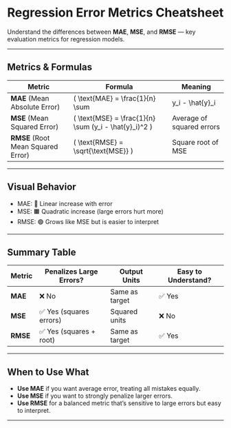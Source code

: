 
# Regression Error Metrics Cheatsheet

Understand the differences between **MAE**, **MSE**, and **RMSE** — key evaluation metrics for regression models.

---

## Metrics & Formulas

| Metric | Formula | Meaning |
|--------|---------|---------|
| **MAE** (Mean Absolute Error) | \( \text{MAE} = \frac{1}{n} \sum |y_i - \hat{y}_i| \) | Average of absolute errors |
| **MSE** (Mean Squared Error) | \( \text{MSE} = \frac{1}{n} \sum (y_i - \hat{y}_i)^2 \) | Average of squared errors |
| **RMSE** (Root Mean Squared Error) | \( \text{RMSE} = \sqrt{\text{MSE}} \) | Square root of MSE |

---

## Visual Behavior

- MAE: 📘 Linear increase with error
- MSE: 🟧 Quadratic increase (large errors hurt more)
- RMSE: 🟢 Grows like MSE but is easier to interpret

---

## Summary Table

| Metric | Penalizes Large Errors? | Output Units | Easy to Understand? |
|--------|--------------------------|---------------|----------------------|
| **MAE** | ❌ No | Same as target | ✅ Yes |
| **MSE** | ✅ Yes (squares errors) | Squared units | ❌ No |
| **RMSE** | ✅ Yes (squares + root) | Same as target | ✅ Yes |

---

## When to Use What

- **Use MAE** if you want average error, treating all mistakes equally.
- **Use MSE** if you want to strongly penalize larger errors.
- **Use RMSE** for a balanced metric that’s sensitive to large errors but easy to interpret.

---

